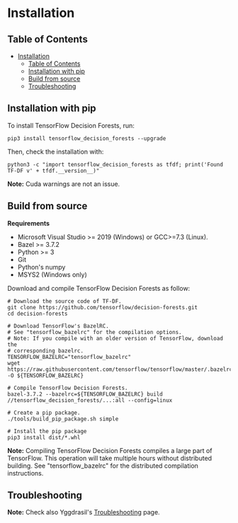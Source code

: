 # Installation

<!-- docs_infra:strip_begin -->

## Table of Contents

<!--ts-->

*   [Installation](#installation)
    *   [Table of Contents](#table-of-contents)
    *   [Installation with pip](#installation-with-pip)
    *   [Build from source](#build-from-source)
    *   [Troubleshooting](#troubleshooting)

<!--te-->

<!-- docs_infra:strip_end -->

## Installation with pip

To install TensorFlow Decision Forests, run:

```shell
pip3 install tensorflow_decision_forests --upgrade
```

Then, check the installation with:

```shell
python3 -c "import tensorflow_decision_forests as tfdf; print('Found TF-DF v' + tfdf.__version__)"
```

**Note:** Cuda warnings are not an issue.

## Build from source

**Requirements**

-   Microsoft Visual Studio >= 2019 (Windows) or GCC>=7.3 (Linux).
-   Bazel >= 3.7.2
-   Python >= 3
-   Git
-   Python's numpy
-   MSYS2 (Windows only)

Download and compile TensorFlow Decision Forests as follow:

```shell
# Download the source code of TF-DF.
git clone https://github.com/tensorflow/decision-forests.git
cd decision-forests

# Download TensorFlow's BazelRC.
# See "tensorflow_bazelrc" for the compilation options.
# Note: If you compile with an older version of TensorFlow, download the
# corresponding bazelrc.
TENSORFLOW_BAZELRC="tensorflow_bazelrc"
wget https://raw.githubusercontent.com/tensorflow/tensorflow/master/.bazelrc -O ${TENSORFLOW_BAZELRC}

# Compile TensorFlow Decision Forests.
bazel-3.7.2 --bazelrc=${TENSORFLOW_BAZELRC} build //tensorflow_decision_forests/...:all --config=linux

# Create a pip package.
./tools/build_pip_package.sh simple

# Install the pip package
pip3 install dist/*.whl
```

**Note:** Compiling TensorFlow Decision Forests compiles a large part of
TensorFlow. This operation will take multiple hours without distributed
building. See "tensorflow_bazelrc" for the distributed compilation instructions.

## Troubleshooting

**Note:** Check also Yggdrasil's
[Troubleshooting](https://github.com/google/yggdrasil-decision-forests/blob/main/documentation/installation.md#troubleshooting)
page.

